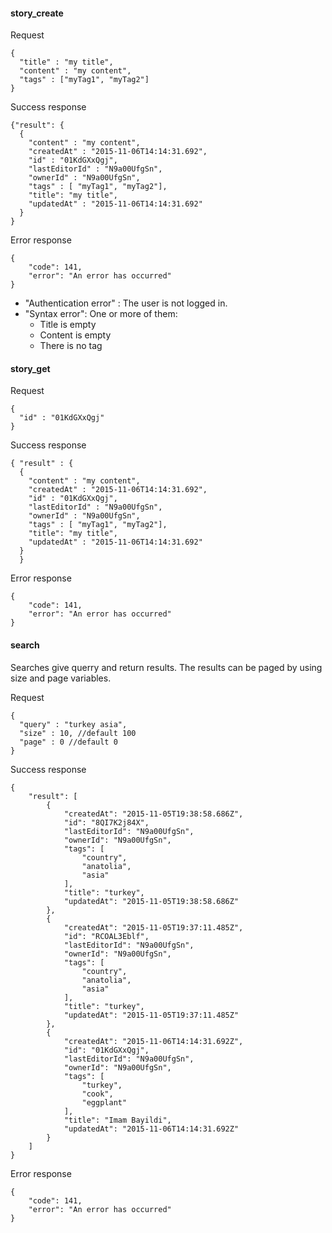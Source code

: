 #### story_create
Request
```
{
  "title" : "my title",
  "content" : "my content",
  "tags" : ["myTag1", "myTag2"]
}
```
Success response
```
{"result": {
  {
    "content" : "my content",
    "createdAt" : "2015-11-06T14:14:31.692",
    "id" : "01KdGXxQgj",
    "lastEditorId" : "N9a00UfgSn",
    "ownerId" : "N9a00UfgSn",
    "tags" : [ "myTag1", "myTag2"],
    "title": "my title",
    "updatedAt" : "2015-11-06T14:14:31.692"
  }
}
```
Error response
```
{
    "code": 141,
    "error": "An error has occurred"
}
```
* "Authentication error" :  The user is not logged in.
* "Syntax error": One or more of them:
  * Title is empty
  * Content is empty
  * There is no tag
  
#### story_get
Request
```
{
  "id" : "01KdGXxQgj"
}
```
Success response
```
{ "result" : {
  {
    "content" : "my content",
    "createdAt" : "2015-11-06T14:14:31.692",
    "id" : "01KdGXxQgj",
    "lastEditorId" : "N9a00UfgSn",
    "ownerId" : "N9a00UfgSn",
    "tags" : [ "myTag1", "myTag2"],
    "title": "my title",
    "updatedAt" : "2015-11-06T14:14:31.692"
  }
  }
```
Error response
```
{
    "code": 141,
    "error": "An error has occurred"
}
```

#### search
Searches give querry and return results. The results can be paged by using size and page variables.

Request
```
{
  "query" : "turkey asia",
  "size" : 10, //default 100
  "page" : 0 //default 0
}
```
Success response
```
{
    "result": [
        {
            "createdAt": "2015-11-05T19:38:58.686Z",
            "id": "8QI7K2j84X",
            "lastEditorId": "N9a00UfgSn",
            "ownerId": "N9a00UfgSn",
            "tags": [
                "country",
                "anatolia",
                "asia"
            ],
            "title": "turkey",
            "updatedAt": "2015-11-05T19:38:58.686Z"
        },
        {
            "createdAt": "2015-11-05T19:37:11.485Z",
            "id": "RCOAL3Eblf",
            "lastEditorId": "N9a00UfgSn",
            "ownerId": "N9a00UfgSn",
            "tags": [
                "country",
                "anatolia",
                "asia"
            ],
            "title": "turkey",
            "updatedAt": "2015-11-05T19:37:11.485Z"
        },
        {
            "createdAt": "2015-11-06T14:14:31.692Z",
            "id": "01KdGXxQgj",
            "lastEditorId": "N9a00UfgSn",
            "ownerId": "N9a00UfgSn",
            "tags": [
                "turkey",
                "cook",
                "eggplant"
            ],
            "title": "Imam Bayildi",
            "updatedAt": "2015-11-06T14:14:31.692Z"
        }
    ]
}
```
Error response
```
{
    "code": 141,
    "error": "An error has occurred"
}
```
  
